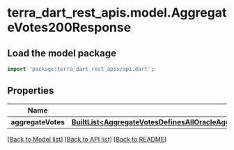 # terra_dart_rest_apis.model.AggregateVotes200Response

## Load the model package
```dart
import 'package:terra_dart_rest_apis/api.dart';
```

## Properties
Name | Type | Description | Notes
------------ | ------------- | ------------- | -------------
**aggregateVotes** | [**BuiltList&lt;AggregateVotesDefinesAllOracleAggregateVotesSubmittedInTheCurrentVotePeriodInner&gt;**](AggregateVotesDefinesAllOracleAggregateVotesSubmittedInTheCurrentVotePeriodInner.md) |  | [optional] 

[[Back to Model list]](../README.md#documentation-for-models) [[Back to API list]](../README.md#documentation-for-api-endpoints) [[Back to README]](../README.md)


